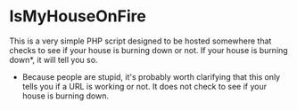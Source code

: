 # IsMyHouseOnFire
This is a very simple PHP script designed to be hosted somewhere that checks to see if your house is burning down or not. If your house is burning down*, it will tell you so.






* Because people are stupid, it's probably worth clarifying that this only tells you if a URL is working or not. It does not check to see if your house is burning down.